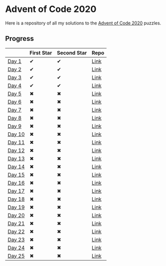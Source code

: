 # Advent of Code 2020
Here is a repository of all my solutions to the [Advent of Code 2020](https://adventofcode.com/2020/) puzzles.

## Progress
|                                                | First Star  | Second Star |                                            Repo                                    |
|------------------------------------------------|-------------|-------------|------------------------------------------------------------------------------------|
| [Day 1](https://adventofcode.com/2020/day/1)   | ✔          | ✔           | [Link](https://github.com/Ewan-Selkirk/Advent-of-Code-2020/tree/main/src/day1)     |
| [Day 2](https://adventofcode.com/2020/day/2)   | ✔          | ✔           | [Link](https://github.com/Ewan-Selkirk/Advent-of-Code-2020/tree/main/src/day2)     |
| [Day 3](https://adventofcode.com/2020/day/3)   | ✔          | ✔           | [Link](https://github.com/Ewan-Selkirk/Advent-of-Code-2020/tree/main/src/day3)     |
| [Day 4](https://adventofcode.com/2020/day/4)   | ✔          | ✔           | [Link](https://github.com/Ewan-Selkirk/Advent-of-Code-2020/tree/main/src/day4)     |
| [Day 5](https://adventofcode.com/2020/day/5)   | ✖          | ✖           | [Link](https://github.com/Ewan-Selkirk/Advent-of-Code-2020/tree/main/src/day5)     |
| [Day 6](https://adventofcode.com/2020/day/6)   | ✖          | ✖           | [Link](https://github.com/Ewan-Selkirk/Advent-of-Code-2020/tree/main/src/day6)     |
| [Day 7](https://adventofcode.com/2020/day/7)   | ✖          | ✖           | [Link](https://github.com/Ewan-Selkirk/Advent-of-Code-2020/tree/main/src/day7)     |
| [Day 8](https://adventofcode.com/2020/day/8)   | ✖          | ✖           | [Link](https://github.com/Ewan-Selkirk/Advent-of-Code-2020/tree/main/src/day8)     |
| [Day 9](https://adventofcode.com/2020/day/9)   | ✖          | ✖           | [Link](https://github.com/Ewan-Selkirk/Advent-of-Code-2020/tree/main/src/day9)     |
| [Day 10](https://adventofcode.com/2020/day/10) | ✖          | ✖           | [Link](https://github.com/Ewan-Selkirk/Advent-of-Code-2020/tree/main/src/day10)    |
| [Day 11](https://adventofcode.com/2020/day/11) | ✖          | ✖           | [Link](https://github.com/Ewan-Selkirk/Advent-of-Code-2020/tree/main/src/day11)    |
| [Day 12](https://adventofcode.com/2020/day/12) | ✖          | ✖           | [Link](https://github.com/Ewan-Selkirk/Advent-of-Code-2020/tree/main/src/day12)    |
| [Day 13](https://adventofcode.com/2020/day/13) | ✖          | ✖           | [Link](https://github.com/Ewan-Selkirk/Advent-of-Code-2020/tree/main/src/day13)    |
| [Day 14](https://adventofcode.com/2020/day/14) | ✖          | ✖           | [Link](https://github.com/Ewan-Selkirk/Advent-of-Code-2020/tree/main/src/day14)    |
| [Day 15](https://adventofcode.com/2020/day/15) | ✖          | ✖           | [Link](https://github.com/Ewan-Selkirk/Advent-of-Code-2020/tree/main/src/day15)    |
| [Day 16](https://adventofcode.com/2020/day/16) | ✖          | ✖           | [Link](https://github.com/Ewan-Selkirk/Advent-of-Code-2020/tree/main/src/day16)    |
| [Day 17](https://adventofcode.com/2020/day/17) | ✖          | ✖           | [Link](https://github.com/Ewan-Selkirk/Advent-of-Code-2020/tree/main/src/day17)    |
| [Day 18](https://adventofcode.com/2020/day/18) | ✖          | ✖           | [Link](https://github.com/Ewan-Selkirk/Advent-of-Code-2020/tree/main/src/day18)    |
| [Day 19](https://adventofcode.com/2020/day/19) | ✖          | ✖           | [Link](https://github.com/Ewan-Selkirk/Advent-of-Code-2020/tree/main/src/day19)    |
| [Day 20](https://adventofcode.com/2020/day/20) | ✖          | ✖           | [Link](https://github.com/Ewan-Selkirk/Advent-of-Code-2020/tree/main/src/day20)    |
| [Day 21](https://adventofcode.com/2020/day/21) | ✖          | ✖           | [Link](https://github.com/Ewan-Selkirk/Advent-of-Code-2020/tree/main/src/day21)    |
| [Day 22](https://adventofcode.com/2020/day/22) | ✖          | ✖           | [Link](https://github.com/Ewan-Selkirk/Advent-of-Code-2020/tree/main/src/day22)    |
| [Day 23](https://adventofcode.com/2020/day/23) | ✖          | ✖           | [Link](https://github.com/Ewan-Selkirk/Advent-of-Code-2020/tree/main/src/day23)    |
| [Day 24](https://adventofcode.com/2020/day/24) | ✖          | ✖           | [Link](https://github.com/Ewan-Selkirk/Advent-of-Code-2020/tree/main/src/day24)    |
| [Day 25](https://adventofcode.com/2020/day/25) | ✖          | ✖           | [Link](https://github.com/Ewan-Selkirk/Advent-of-Code-2020/tree/main/src/day25)    |